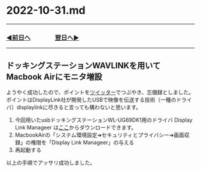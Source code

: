 # 2022-10-31.md
  
---
### [◀️前日へ](https://github.com/yuasys/chatty-journal/blob/main/2022/10/2022-10-30.md)&emsp;&emsp;&emsp;&emsp;[翌日へ▶️](https://github.com/yuasys/chatty-journal/blob/main/2022/11/2022-11-01.md)
---
## ドッキングステーションWAVLINKを用いてMacbook Airにモニタ増設

ようやく成功したので、ポイントを[ツイッター](https://twitter.com/yuasys_nob/status/1586965133024104449?s=20&t=kV3zgwttj7Qi56pKEdL-SA)でつぶやき、忘備録としました。ポイントはDisplayLink社が開発したUSBで映像を伝送する技術（一種のドライバ）displaylinkに尽きると言っても構わないと思います。 

1. 今回用いたusbドッキングステーションWL-UG69DK1用のドライバ Display Link Manageer は[ここ](https://www.wavlink.com/en_us/drivers/download/2642bf221ed8.html)からダウンロードできます。
2. MacbookAirの「システム環境設定➜セキュリティとプライバシー➜画面収録」の権限を「Display Link Manageer」の与える
3. 再起動する

以上の手順でアッサリ成功しました。
